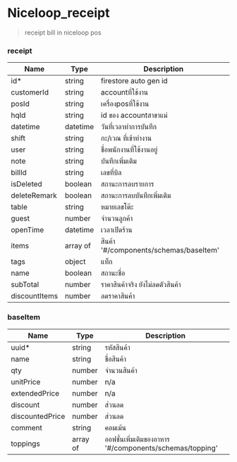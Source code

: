 # Niceloop_receipt
> receipt bill in niceloop pos

### receipt 
| Name | Type | Description
| ----|----|-----------
| id\* | string | firestore auto gen id  
| customerId | string | accountที่ใช้งาน          
| posId  | string  | เครื่องposที่ใช้งาน   
| hqId | string  | id ของ accountสาขาแม่
| datetime | datetime | วันที่เวลาทำการบันทึก
| shift| string | กะ/เวณ ที่เข้าทำงาน
| user | string | ชื่อพนักงานที่ใช้งานอยู่        
| note | string| บันทึกเพิ่มเติม
| billId | string| เลขที่บิล 
| isDeleted  | boolean| สถานะการลบรายการ
| deleteRemark | boolean| สถานะการลบบันทึกเพิ่มเติม 
| table | string| หมายเลขโต๊ะ
| guest   | number  | จำนวนลูกค้า  
| openTime  | datetime | เวลาเปิดร้าน    
| items | array of | สินค้า '#/components/schemas/baseItem'         
| tags  | object| แท็ก   
| name | boolean | สถานะชื่อ 
| subTotal | number | ราคาสินค้าจริง ยังไม่ลดตัวสินค้า 
| discountItems | number  |  ลดราคาสินค้า              

### baseItem
| Name | Type | Description
| ----|----|-----------  
uuid\* | string   | รหัสสินค้า    
name | string| ชื่อสินค้า
qty | number| จำนวนสินค้า
unitPrice| number | n/a
extendedPrice | number | n/a
discount | number| ส่วนลด
discountedPrice| number| ส่วนลด
comment | string| คอมเม้น
toppings | array of | ออฟชั่นเพิ่มเติมของอาหาร '#/components/schemas/topping'